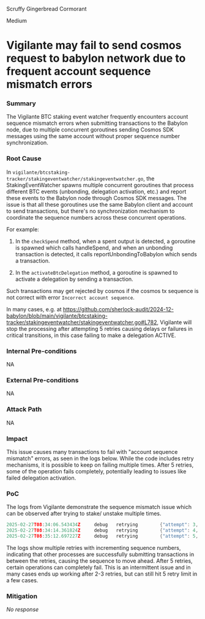 Scruffy Gingerbread Cormorant

Medium

# Vigilante may fail to send cosmos request to babylon network due to frequent account sequence mismatch errors

### Summary

The Vigilante BTC staking event watcher frequently encounters account sequence mismatch errors when submitting transactions to the Babylon node, due to multiple concurrent goroutines sending Cosmos SDK messages using the same account without proper sequence number synchronization.


### Root Cause

In `vigilante/btcstaking-tracker/stakingeventwatcher/stakingeventwatcher.go`, the StakingEventWatcher spawns multiple concurrent goroutines that process different BTC events (unbonding, delegation activation, etc.) and report these events to the Babylon node through Cosmos SDK messages. The issue is that all these goroutines use the same Babylon client and account to send transactions, but there's no synchronization mechanism to coordinate the sequence numbers across these concurrent operations.

For example:
1. In the `checkSpend` method, when a spent output is detected, a goroutine is spawned which calls handleSpend, and when an unbonding transaction is detected, it calls reportUnbondingToBabylon which sends a transaction.

2. In the `activateBtcDelegation` method, a goroutine is spawned to activate a delegation by sending a transaction.

Such transactions may get rejected by cosmos if the cosmos tx sequence is not correct with error `Incorrect account sequence`.

In many cases, e.g. at https://github.com/sherlock-audit/2024-12-babylon/blob/main/vigilante/btcstaking-tracker/stakingeventwatcher/stakingeventwatcher.go#L782, Vigilante will stop the processing after attempting 5 retries causing delays or failures in critical transitions, in this case failing to make a delegation ACTIVE.

### Internal Pre-conditions

NA

### External Pre-conditions

NA

### Attack Path

NA

### Impact

This issue causes many transactions to fail with "account sequence mismatch" errors, as seen in the logs below. While the code includes retry mechanisms, it is possible to keep on failing multiple times. After 5 retries, some of the operation fails completely, potentially leading to issues like failed delegation activation.

### PoC

The logs  from Vigilante demonstrate the sequence mismatch issue which can be observed after trying to stake/ unstake multiple times.

```go
2025-02-27T08:34:06.543434Z     debug   retrying        {"attempt": 3, "max_attempts": 5, "error": "rpc error: code = Unknown desc = rpc error: code = Unknown desc = account sequence mismatch, expected 426, got 425: incorrect account sequence [cosmos/cosmos-sdk@v0.50.11/x/auth/ante/sigverify.go:290] with gas used: '21876': unknown request"}
2025-02-27T08:34:14.361824Z     debug   retrying        {"attempt": 4, "max_attempts": 5, "error": "rpc error: code = Unknown desc = rpc error: code = Unknown desc = account sequence mismatch, expected 427, got 426: incorrect account sequence [cosmos/cosmos-sdk@v0.50.11/x/auth/ante/sigverify.go:290] with gas used: '21876': unknown request"}
2025-02-27T08:35:12.697227Z     debug   retrying        {"attempt": 5, "max_attempts": 5, "error": "rpc error: code = Unknown desc = rpc error: code = Unknown desc = account sequence mismatch, expected 435, got 434: incorrect account sequence [cosmos/cosmos-sdk@v0.50.11/x/auth/ante/sigverify.go:290] with gas used: '21876': unknown request"}
```

The logs show multiple retries with incrementing sequence numbers, indicating that other processes are successfully submitting transactions in between the retries, causing the sequence to move ahead. After 5 retries, certain operations can completely fail. This is an intermittent issue and in many cases ends up working after 2-3 retries, but can still hit 5 retry limit in a few cases.


### Mitigation

_No response_